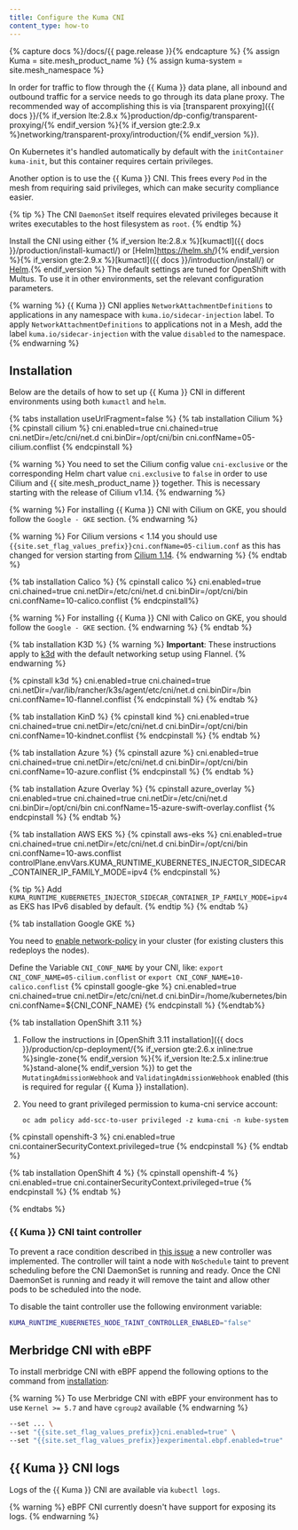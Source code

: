 ```yaml
---
title: Configure the Kuma CNI
content_type: how-to
---
```


{% capture docs %}/docs/{{ page.release }}{% endcapture %}
{% assign Kuma = site.mesh_product_name %}
{% assign kuma-system = site.mesh_namespace %}

In order for traffic to flow through the {{ Kuma }} data plane, all inbound and outbound traffic for a service needs to go through its data plane proxy. The recommended way of accomplishing this is via [transparent proxying]({{ docs }}/{% if_version lte:2.8.x %}production/dp-config/transparent-proxying/{% endif_version %}{% if_version gte:2.9.x %}networking/transparent-proxy/introduction/{% endif_version %}).

On Kubernetes it's handled automatically by default with the `initContainer` `kuma-init`, but this container requires certain privileges.

Another option is to use the {{ Kuma }} CNI. This frees every `Pod` in the mesh from requiring said privileges, which can make security compliance easier.

{% tip %}
The CNI `DaemonSet` itself requires elevated privileges because it writes executables to the host filesystem as `root`.
{% endtip %}

Install the CNI using either {% if_version lte:2.8.x %}[kumactl]({{ docs }}/production/install-kumactl/) or [Helm]https://helm.sh/){% endif_version %}{% if_version gte:2.9.x %}[kumactl]({{ docs }}/introduction/install/) or [Helm](https://helm.sh/).{% endif_version %}
The default settings are tuned for OpenShift with Multus. To use it in other environments, set the relevant configuration parameters.

{% warning %}
{{ Kuma }} CNI applies `NetworkAttachmentDefinitions` to applications in any namespace with `kuma.io/sidecar-injection` label. To apply `NetworkAttachmentDefinitions` to applications not in a Mesh, add the label `kuma.io/sidecar-injection` with the value `disabled` to the namespace.
{% endwarning %}

## Installation

Below are the details of how to set up {{ Kuma }} CNI in different environments using both `kumactl` and `helm`.

{% tabs installation useUrlFragment=false %}
{% tab installation Cilium %}
{% cpinstall cilium %}
cni.enabled=true
cni.chained=true
cni.netDir=/etc/cni/net.d
cni.binDir=/opt/cni/bin
cni.confName=05-cilium.conflist
{% endcpinstall %}

{% warning %}
You need to set the Cilium config value `cni-exclusive` or the corresponding Helm chart value `cni.exclusive` to `false` in order to use Cilium and {{ site.mesh_product_name }} together. This is necessary starting with the release of Cilium v1.14.
{% endwarning %}

{% warning %}
For installing {{ Kuma }} CNI with Cilium on GKE, you should follow the `Google - GKE` section.
{% endwarning %}

{% warning %}
For Cilium versions < 1.14 you should use `{{site.set_flag_values_prefix}}cni.confName=05-cilium.conf` as this has changed for version starting from [Cilium 1.14](https://docs.cilium.io/en/v1.14/operations/upgrade/#id2).
{% endwarning %}
{% endtab %}

{% tab installation Calico %}
{% cpinstall calico %}
cni.enabled=true
cni.chained=true
cni.netDir=/etc/cni/net.d
cni.binDir=/opt/cni/bin
cni.confName=10-calico.conflist
{% endcpinstall%}

{% warning %}
For installing {{ Kuma }} CNI with Calico on GKE, you should follow the `Google - GKE` section.
{% endwarning %}
{% endtab %}

{% tab installation K3D %}
{% warning %}
**Important**: These instructions apply to [k3d](https://k3d.io) with the default networking setup using Flannel.
{% endwarning %}

{% cpinstall k3d %}
cni.enabled=true
cni.chained=true
cni.netDir=/var/lib/rancher/k3s/agent/etc/cni/net.d
cni.binDir=/bin
cni.confName=10-flannel.conflist
{% endcpinstall %}
{% endtab %}

{% tab installation KinD %}
{% cpinstall kind %}
cni.enabled=true
cni.chained=true
cni.netDir=/etc/cni/net.d
cni.binDir=/opt/cni/bin
cni.confName=10-kindnet.conflist
{% endcpinstall %}
{% endtab %}

{% tab installation Azure %}
{% cpinstall azure %}
cni.enabled=true
cni.chained=true
cni.netDir=/etc/cni/net.d
cni.binDir=/opt/cni/bin
cni.confName=10-azure.conflist
{% endcpinstall %}
{% endtab %}

{% tab installation Azure Overlay %}
{% cpinstall azure_overlay %}
cni.enabled=true
cni.chained=true
cni.netDir=/etc/cni/net.d
cni.binDir=/opt/cni/bin
cni.confName=15-azure-swift-overlay.conflist
{% endcpinstall %}
{% endtab %}

{% tab installation AWS EKS %}
{% cpinstall aws-eks %}
cni.enabled=true
cni.chained=true
cni.netDir=/etc/cni/net.d
cni.binDir=/opt/cni/bin
cni.confName=10-aws.conflist
controlPlane.envVars.KUMA_RUNTIME_KUBERNETES_INJECTOR_SIDECAR_CONTAINER_IP_FAMILY_MODE=ipv4
{% endcpinstall %}

{% tip %}
Add `KUMA_RUNTIME_KUBERNETES_INJECTOR_SIDECAR_CONTAINER_IP_FAMILY_MODE=ipv4` as EKS has IPv6 disabled by default.
{% endtip %}
{% endtab %}

{% tab installation Google GKE %}

You need to [enable network-policy](https://cloud.google.com/kubernetes-engine/docs/how-to/network-policy) in your cluster (for existing clusters this redeploys the nodes).

Define the Variable `CNI_CONF_NAME` by your CNI, like: `export CNI_CONF_NAME=05-cilium.conflist` or `export CNI_CONF_NAME=10-calico.conflist`
{% cpinstall google-gke %}
cni.enabled=true
cni.chained=true
cni.netDir=/etc/cni/net.d
cni.binDir=/home/kubernetes/bin
cni.confName=${CNI_CONF_NAME}
{% endcpinstall %}
{%endtab%}

{% tab installation OpenShift 3.11 %}

1. Follow the instructions in [OpenShift 3.11 installation]({{ docs }}/production/cp-deployment/{% if_version gte:2.6.x inline:true %}single-zone{% endif_version %}{% if_version lte:2.5.x inline:true %}stand-alone{% endif_version %}) to get the `MutatingAdmissionWebhook` and `ValidatingAdmissionWebhook` enabled (this is required for regular {{ Kuma }} installation).

2. You need to grant privileged permission to kuma-cni service account:

   ```shell
   oc adm policy add-scc-to-user privileged -z kuma-cni -n kube-system
   ```

{% cpinstall openshift-3 %}
cni.enabled=true
cni.containerSecurityContext.privileged=true
{% endcpinstall %}
{% endtab %}

{% tab installation OpenShift 4 %}
{% cpinstall openshift-4 %}
cni.enabled=true
cni.containerSecurityContext.privileged=true
{% endcpinstall %}
{% endtab %}

{% endtabs %}

### {{ Kuma }} CNI taint controller

To prevent a race condition described in [this issue](https://github.com/kumahq/kuma/issues/4560) a new controller was implemented. The controller will taint a node with `NoSchedule` taint to prevent scheduling before the CNI DaemonSet is running and ready. Once the CNI DaemonSet is running and ready it will remove the taint and allow other pods to be scheduled into the node.

To disable the taint controller use the following environment variable:

```sh
KUMA_RUNTIME_KUBERNETES_NODE_TAINT_CONTROLLER_ENABLED="false"
```

## Merbridge CNI with eBPF

To install merbridge CNI with eBPF append the following options to the command from [installation](#installation):

{% warning %}
To use Merbridge CNI with eBPF your environment has to use `Kernel >= 5.7` and have `cgroup2` available
{% endwarning %}

```sh
--set ... \
--set "{{site.set_flag_values_prefix}}cni.enabled=true" \
--set "{{site.set_flag_values_prefix}}experimental.ebpf.enabled=true"
```

## {{ Kuma }} CNI logs

Logs of the {{ Kuma }} CNI are available via `kubectl logs`.

{% warning %}
eBPF CNI currently doesn't have support for exposing its logs.
{% endwarning %}
